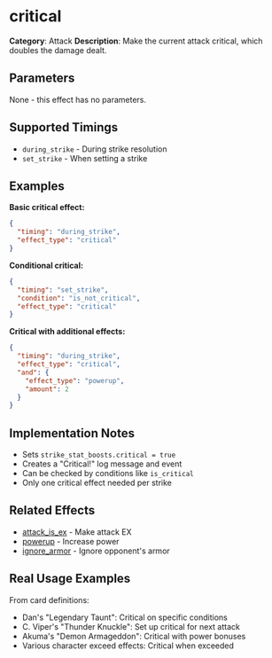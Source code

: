# critical

**Category**: Attack
**Description**: Make the current attack critical, which doubles the damage dealt.

## Parameters

None - this effect has no parameters.

## Supported Timings

- `during_strike` - During strike resolution
- `set_strike` - When setting a strike

## Examples

**Basic critical effect:**
```json
{
  "timing": "during_strike",
  "effect_type": "critical"
}
```

**Conditional critical:**
```json
{
  "timing": "set_strike",
  "condition": "is_not_critical",
  "effect_type": "critical"
}
```

**Critical with additional effects:**
```json
{
  "timing": "during_strike",
  "effect_type": "critical",
  "and": {
	"effect_type": "powerup",
	"amount": 2
  }
}
```

## Implementation Notes

- Sets `strike_stat_boosts.critical = true`
- Creates a "Critical!" log message and event
- Can be checked by conditions like `is_critical`
- Only one critical effect needed per strike

## Related Effects

- [attack_is_ex](attack_is_ex.md) - Make attack EX
- [powerup](../stats/powerup.md) - Increase power
- [ignore_armor](ignore_armor.md) - Ignore opponent's armor

## Real Usage Examples

From card definitions:
- Dan's "Legendary Taunt": Critical on specific conditions
- C. Viper's "Thunder Knuckle": Set up critical for next attack
- Akuma's "Demon Armageddon": Critical with power bonuses
- Various character exceed effects: Critical when exceeded